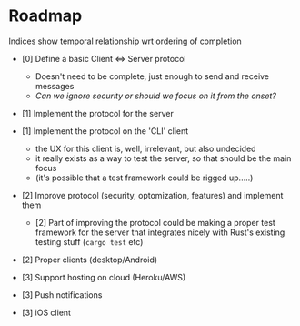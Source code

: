 
# Roadmap #

Indices show temporal relationship wrt ordering of completion

+ [0] Define a basic Client <=> Server protocol
	
	- Doesn't need to be complete, just enough to send and receive messages
	- *Can we ignore security or should we focus on it from the onset?*

+ [1] Implement the protocol for the server
+ [1] Implement the protocol on the 'CLI' client

	- the UX for this client is, well, irrelevant, but also undecided
	- it really exists as a way to test the server, so that should be the main focus
	- (it's possible that a test framework could be rigged up.....)

+ [2] Improve protocol (security, optomization, features) and implement them
	
	+ [2] Part of improving the protocol could be making a proper test framework for the server that integrates nicely with Rust's existing testing stuff (`cargo test` etc)

+ [2] Proper clients (desktop/Android)
+ [3] Support hosting on cloud (Heroku/AWS)
+ [3] Push notifications
+ [3] iOS client
